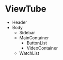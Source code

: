 # ViewTube
- Header
- Body
    - Sidebar
    - MainContainer
        - ButtonList
        - VideoContainer
    - WatchList

    
